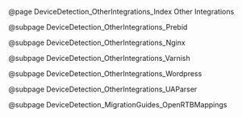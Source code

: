 @page DeviceDetection_OtherIntegrations_Index Other Integrations

@subpage DeviceDetection_OtherIntegrations_Prebid

@subpage DeviceDetection_OtherIntegrations_Nginx

@subpage DeviceDetection_OtherIntegrations_Varnish

@subpage DeviceDetection_OtherIntegrations_Wordpress

@subpage DeviceDetection_OtherIntegrations_UAParser

@subpage DeviceDetection_MigrationGuides_OpenRTBMappings
